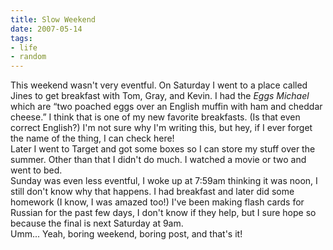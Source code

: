 ```yaml
---
title: Slow Weekend
date: 2007-05-14
tags:
- life
- random
---
```

This weekend wasn't very eventful. On Saturday I went to a place called Jines to get breakfast with Tom, Gray, and Kevin. I had the <em>Eggs Michael</em> which are “two poached eggs over an English muffin with ham and cheddar cheese.” I think that is one of my new favorite breakfasts. (Is that even correct English?) I'm not sure why I'm writing this, but hey, if I ever forget the name of the thing, I can check here!<br />Later I went to Target and got some boxes so I can store my stuff over the summer. Other than that I didn't do much. I watched a movie or two and went to bed.<br />Sunday was even less eventful, I woke up at 7:59am thinking it was noon, I still don't know why that happens. I had breakfast and later did some homework (I know, I was amazed too!) I've been making flash cards for Russian for the past few days, I don't know if they help, but I sure hope so because the final is next Saturday at 9am.<br />Umm... Yeah, boring weekend, boring post, and that's it!
